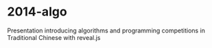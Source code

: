2014-algo
=========

Presentation introducing algorithms and programming competitions in Traditional Chinese with reveal.js

